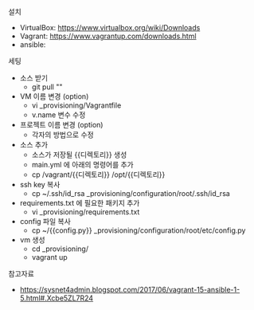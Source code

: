 설치
- VirtualBox: https://www.virtualbox.org/wiki/Downloads
- Vagrant: https://www.vagrantup.com/downloads.html
- ansible:

세팅
- 소스 받기
    - git pull ""
- VM 이름 변경 (option)
    - vi _provisioning/Vagrantfile
    - v.name 변수 수정
- 프로젝트 이름 변경 (option)
    - 각자의 방법으로 수정
- 소스 추가
    - 소스가 저장될 {{디렉토리}} 생성
    - main.yml 에 아래의 명령어를 추가
    - cp /vagrant/{{디렉토리}} /opt/{{디렉토리}}
- ssh key 복사
    - cp ~/.ssh/id_rsa _provisioning/configuration/root/.ssh/id_rsa
- requirements.txt 에 필요한 패키지 추가
    - vi _provisioning/requirements.txt
- config 파일 복사
    - cp ~/{{config.py}} _provisioning/configuration/root/etc/config.py
- vm 생성
    - cd _provisioning/
    - vagrant up

참고자료
- https://sysnet4admin.blogspot.com/2017/06/vagrant-15-ansible-1-5.html#.Xcbe5ZL7R24